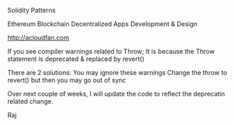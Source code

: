 Solidity Patterns

Ethereum Blockchain Decentralized Apps Development & Design

http://acloudfan.com

If you see compiler warnings related to Throw;
It is because the Throw statement is deprecated & replaced by revert()

There are 2 solutions:
You may ignore these warnings
Change the throw to revert() but then you may go out of sync

Over next couple of weeks, I will update the code to reflect the deprecatin related change.

Raj